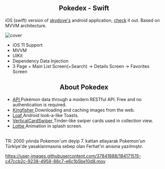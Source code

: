<h2 align="center">
Pokedex - Swift </a> 
</h2>

iOS (swift) version of [skydove's](https://github.com/skydoves) android application, [check](https://github.com/skydoves/Pokedex) it out. Based on MVVM architecture.<br>

![cover](https://user-images.githubusercontent.com/37841888/184166282-e955da7d-1960-40cd-83fb-4b0b5ca23dac.png)



- iOS 11 Support
- MVVM
- UIKit
- Dependency Data Injection
- 3 Page =  Main List Screen(+Search)  -> Details Screen  -> Favorites Screen
<h2 align="center">
About Pokedex </a> 
</h2>

- [API ](https://pokeapi.co) Pokémon data through a modern RESTful API. Free and no authentication is required.
- [Kingfisher ](https://github.com/onevcat/Kingfisher) Downloading and caching images from the web.
- [Loaf ](https://github.com/schmidyy/Loaf) Android look-a-like Toasts.
- [VerticalCardSwiper ](https://github.com/JoniVR/VerticalCardSwiper) Tinder-like swiper cards used in collection view.
- [Lottie ](https://github.com/airbnb/lottie-ios) Animation in splash screen.

<br>TR: 2000 yılında Pokemon'um deyip 7. kattan atlayarak Pokemon'un Türkiye'de yasaklanmasına sebep olan Ferhat'ın anısına yazılmıştır.


https://user-images.githubusercontent.com/37841888/184171515-c47ccb2c-9238-4958-88c7-e6c1b5be10d8.mov
